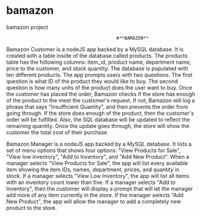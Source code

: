 # bamazon
bamazon project


                                             #**BAMAZON**
Bamazon Customer is a nodeJS app backed by a MySQL database. It is created with a table inside of the database called products. The products table
has the following columns: item_id, product name, department name, price to the customer, and stock quantity. The
database is populated with ten different products. The app prompts users with two questions. The first question is what ID of
the product they would like to buy. The second question is how many units of the product does the user want to buy. Once the
customer has placed the order, Bamazon checks if the store has enough of the product to the meet the customer's request.
If not, Bamazon will log a phrase that says "Insufficient Quantity", and then prevents the order from going through. If
the store does enough of the product, then the customer's order will be fulfilled. Also, the SQL database will be updated to reflect the
remaining quantity. Once the update goes through, the store will show the customer the total cost of their purchase.

Bamazon Manager is a nodeJS app backed by a MySQL database. It lists a set of menu options that shows four options: "View Products for Sale",
"View low inventory", "Add to Inventory", and "Add New Product". When a manager selects
"View Products for Sale", the app will list every available item showing the item IDs, names, department, prices, and quantity in stock. If a manager selects
"View Low Inventory", the app will list all items with an inventory count lower than five. If a manager selects "Add to Inventory",
then the customer will display a prompt that will let the manager add more of any item currently in the store. If the
manager selects "Add New Product", the app will allow the manager to add a completely new product to the store.